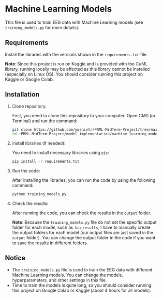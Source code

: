 # Machine Learning Models

This file is used to train EEG data with Machine Learning models (see `training_models.py` for more details).

## Requirements

Install the libraries with the versions shown in the `requirements.txt` file.

**Note**: Since this project is run on Kaggle and is provided with the CuML library, running locally may be affected as this library cannot be installed (especially on Linux OS). You should consider running this project on Kaggle or Google Colab.

## Installation

1. Clone repository:

    First, you need to clone this repository to your computer. Open CMD (or Terminal) and run the command:

    ```bash
    git clone https://github.com/yusnivtr/PRML-MidTerm-Project/tree/main
    cd ~PRML-MidTerm-Project/model_implementation/machine_learning_models
    ```

2. Install libraries (if needed):

    You need to install necessary libraries using `pip`:

    ```bash
    pip install -r requirements.txt
    ```

3. Run the code:

    After installing the libraries, you can run the code by using the following command:

    ```bash
    python training_models.py
    ```

4. Check the results:

    After running the code, you can check the results in the `output` folder.

    **Note**: Because the `training_models.py` file do not set the specific output folder for each model, such as `lda_results`, I have to manually create the output folders for each model (our output files are just saved in the `output` folder). You can change the output folder in the code if you want to save the results in different folders.

## Notice

- The `training_models.py` file is used to train the EEG data with different Machine Learning models. You can change the models, hyperparameters, and other settings in this file.
- Time to train the models is quite long, so you should consider running this project on Google Colab or Kaggle (about 4 hours for all models).

